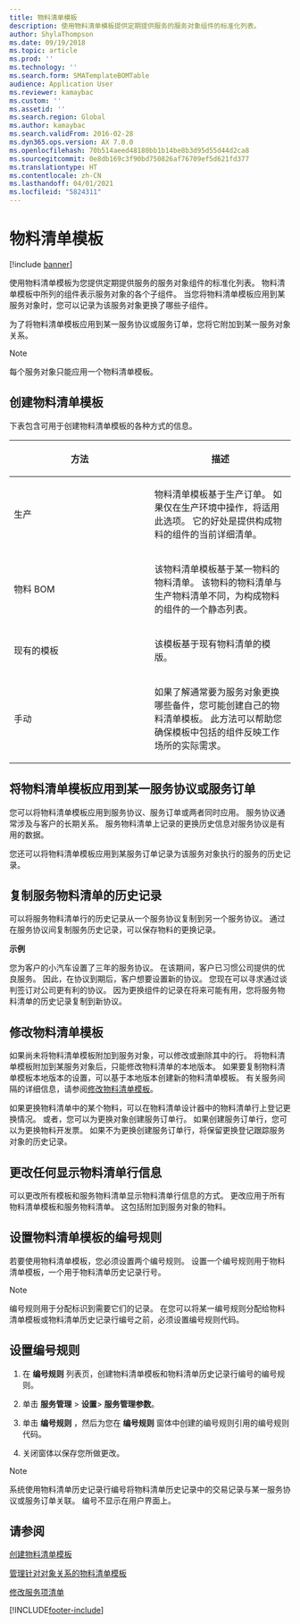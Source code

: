 ```yaml
---
title: 物料清单模板
description: 使用物料清单模板提供定期提供服务的服务对象组件的标准化列表。
author: ShylaThompson
ms.date: 09/19/2018
ms.topic: article
ms.prod: ''
ms.technology: ''
ms.search.form: SMATemplateBOMTable
audience: Application User
ms.reviewer: kamaybac
ms.custom: ''
ms.assetid: ''
ms.search.region: Global
ms.author: kamaybac
ms.search.validFrom: 2016-02-28
ms.dyn365.ops.version: AX 7.0.0
ms.openlocfilehash: 70b514aeed48180bb1b14be8b3d95d55d44d2ca8
ms.sourcegitcommit: 0e8db169c3f90bd750826af76709ef5d621fd377
ms.translationtype: HT
ms.contentlocale: zh-CN
ms.lasthandoff: 04/01/2021
ms.locfileid: "5824311"
---
```

# <a name="template-boms"></a>物料清单模板    

[!include [banner](../includes/banner.md)]


使用物料清单模板为您提供定期提供服务的服务对象组件的标准化列表。 物料清单模板中所列的组件表示服务对象的各个子组件。 当您将物料清单模板应用到某服务对象时，您可以记录为该服务对象更换了哪些子组件。

为了将物料清单模板应用到某一服务协议或服务订单，您将它附加到某一服务对象关系。


> [!NOTE]
> <P>每个服务对象只能应用一个物料清单模板。</P>

## <a name="create-a-template-bom"></a>创建物料清单模板

下表包含可用于创建物料清单模板的各种方式的信息。

<table>
<colgroup>
<col style="width: 50%" />
<col style="width: 50%" />
</colgroup>
<thead>
<tr class="header">
<th><p>方法</p></th>
<th><p> 描述</p></th>
</tr>
</thead>
<tbody>
<tr class="odd">
<td><p>生产</p></td>
<td><p>物料清单模板基于生产订单。 如果仅在生产环境中操作，将适用此选项。 它的好处是提供构成物料的组件的当前详细清单。</p></td>
</tr>
<tr class="even">
<td><p>物料 BOM</p></td>
<td><p>该物料清单模板基于某一物料的物料清单。 该物料的物料清单与生产物料清单不同，为构成物料的组件的一个静态列表。</p></td>
</tr>
<tr class="odd">
<td><p>现有的模板</p></td>
<td><p>该模板基于现有物料清单的模版。</p></td>
</tr>
<tr class="even">
<td><p>手动</p></td>
<td><p>如果了解通常要为服务对象更换哪些备件，您可能创建自己的物料清单模板。 此方法可以帮助您确保模板中包括的组件反映工作场所的实际需求。</p></td>
</tr>
</tbody>
</table>


## <a name="apply-the-template-bom-to-a-service-agreement-or-service-order"></a>将物料清单模板应用到某一服务协议或服务订单

您可以将物料清单模板应用到服务协议、服务订单或两者同时应用。 服务协议通常涉及与客户的长期关系。 服务物料清单上记录的更换历史信息对服务协议是有用的数据。

您还可以将物料清单模板应用到某服务订单记录为该服务对象执行的服务的历史记录。

## <a name="copy-the-history-of-a-service-bom"></a>复制服务物料清单的历史记录

可以将服务物料清单行的历史记录从一个服务协议复制到另一个服务协议。 通过在服务协议间复制服务历史记录，可以保存物料的更换记录。

**示例**

您为客户的小汽车设置了三年的服务协议。 在该期间，客户已习惯公司提供的优良服务。 因此，在协议到期后，客户想要设置新的协议。 您现在可以寻求通过谈判签订对公司更有利的协议。 因为更换组件的记录在将来可能有用，您将服务物料清单的历史记录复制到新协议。

## <a name="modify-the-template-bom"></a>修改物料清单模板

如果尚未将物料清单模板附加到服务对象，可以修改或删除其中的行。 将物料清单模板附加到某服务对象后，只能修改物料清单的本地版本。 如果要复制物料清单模板本地版本的设置，可以基于本地版本创建新的物料清单模板。 有关服务间隔的详细信息，请参阅[修改物料清单模板](modify-service-bom.md)。

如果更换物料清单中的某个物料，可以在物料清单设计器中的物料清单行上登记更换情况。 或者，您可以为更换对象创建服务订单行。 如果创建服务订单行，您可以为更换物料开发票。 如果不为更换创建服务订单行，将保留更换登记跟踪服务对象的历史记录。

## <a name="change-how-information-on-the-bom-line-is-displayed"></a>更改任何显示物料清单行信息

可以更改所有模板和服务物料清单显示物料清单行信息的方式。 更改应用于所有物料清单模板和服务物料清单。 这包括附加到服务对象的物料。

## <a name="set-up-number-sequences-for-template-boms"></a>设置物料清单模板的编号规则

若要使用物料清单模板，您必须设置两个编号规则。 设置一个编号规则用于物料清单模板，一个用于物料清单历史记录行号。


> [!NOTE]
> <P>编号规则用于分配标识到需要它们的记录。 在您可以将某一编号规则分配给物料清单模板或物料清单历史记录行编号之前，必须设置编号规则代码。</P>


## <a name="set-up-number-sequences"></a>设置编号规则

1.  在 **编号规则** 列表页，创建物料清单模板和物料清单历史记录行编号的编号规则。 

2.  单击 **服务管理** \> **设置**\> **服务管理参数**。

3.  单击 **编号规则** ，然后为您在 **编号规则** 窗体中创建的编号规则引用的编号规则代码。

4.  关闭窗体以保存您所做更改。


> [!NOTE]
> <P>系统使用物料清单历史记录行编号将物料清单历史记录中的交易记录与某一服务协议或服务订单关联。 编号不显示在用户界面上。</P>



## <a name="see-also"></a>请参阅

[创建物料清单模板](create-template-bom.md)

[管理针对对象关系的物料清单模板](manage-template-boms-on-object-relations.md)

[修改服务项清单](modify-service-bom.md)

 




[!INCLUDE[footer-include](../../includes/footer-banner.md)]